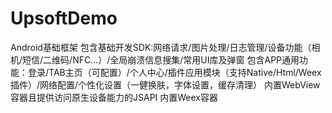 # UpsoftDemo
Android基础框架
包含基础开发SDK:网络请求/图片处理/日志管理/设备功能（相机/短信/二维码/NFC...）/全局崩溃信息搜集/常用UI库及弹窗
包含APP通用功能：登录/TAB主页（可配置）/个人中心/插件应用模块（支持Native/Html/Weex插件）/网络配置/个性化设置（一健换肤，字体设置，缓存清理）
内置WebView容器且提供访问原生设备能力的JSAPI
内置Weex容器
